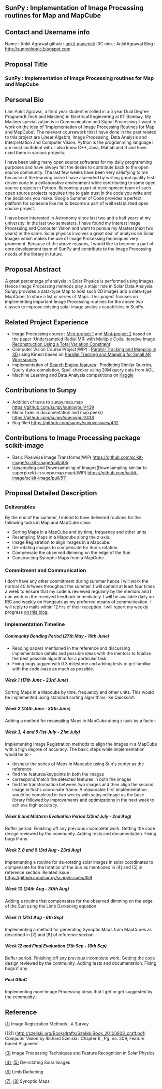 ## SunPy : Implementation of Image Processing routines for Map and MapCube

## Contact and Username info

Name : Ankit Agrawal
github : [ankit-maverick](https://github.com/ankit-maverick)
IRC nick : AnkitAgrawal
Blog : <http://sunpythonic.blogspot.com>

## Proposal Title

### SunPy : Implementation of Image Processing routines for Map and MapCube

## Personal Bio

I am Ankit Agrawal, a third year student enrolled in a 5 year Dual Degree Program(B.Tech and Masters) in Electrical Engineering at IIT Bombay. My Masters specialization is in Communication and Signal Processing. I want to work on the idea of 'Implementation of Image Processing Routines for Map and MapCube'. The relevant coursework that I have done in the past related to this project are Linear Algebra, Image Processing, Data Analysis and Interpretation and Computer Vision. Python is the programming language I am most confident with. I also know C++, Java, Matlab and R and have used them in various projects.

I have been using many open source softwares for my daily programming purposes and have always felt the desire to contribute back to the open source community. The last few weeks have been very satisfying to me because of the learning curve I have ascended by writing good quality test-driven code in a collaborative environment while contributing to some open source projects in Python. Becoming a part of development team of such open source projects requires time to gain trust in the code you write and the decisions you make. Google Summer of Code provides a perfect platform for someone like me to become a part of well established open source project.

I have been interested in Astronomy since last two and a half years at my university. In the last two semesters, I have found my interest Image Processing and Computer Vision and want to pursue my Masters(next two years) in the same. Solar physics involves a great deal of analysis on Solar Images which makes the use of Image Processing techniques very prominent. Because of the above reasons, I would like to become a part of core development team of SunPy and contribute to the Image Processing needs of the library in future.

## Proposal Abstract

A great percentage of analysis in Solar Physics is performed using Images. Hence Image Processing methods play a major role in Solar Data Analysis. Sunpy provides a data-type Map to hold such 2D images and a data-type MapCube, to store a list or series of Maps. This project focuses on implementing important Image Processing routines for the above two classes to improve existing solar image analysis capabilities in SunPy.

## Related Project Experience

* Image Processing course : [Mini-project 1](http://home.iitb.ac.in/~aaaagrawal/projects/ip_project1.pdf) and [Mini-project 2](http://home.iitb.ac.in/~aaaagrawal/projects/ip_project2.pdf) based on the paper '[Undersampled Radial MRI with Multiple Coils. Iterative Image Reconstruction Using a Total Variation Constraint](http://www-mrsrl.stanford.edu/studygroup/2/Files/Block_2007_Undersampled.pdf)'
* Computer Vision Course Project(WIP) : [Parallel Tracking and Mapping in 3D](https://github.com/ankit-maverick/ComputerVisionProject) using Kinect based on [Parallel Tracking and Mapping for Small AR Workspaces](http://www.robots.ox.ac.uk/~lav/Papers/klein_murray_ismar2007/klein_murray_ismar2007.pdf)
* Implementation of [Search Engine features](https://github.com/ankit-maverick/InformationRetrievalassignment) : Predicting Similar Queries, Query Auto-completion, Spell checker using 20M query data from AOL
* Machine Learning and Data Analysis competitions on [Kaggle](http://www.kaggle.com/users/43981/ankit-agrawal)

## Contributions to Sunpy

* Addition of tests to sunpy.map.map <https://github.com/sunpy/sunpy/pull/439>
* Minor fixes in documentation and map.peek() <https://github.com/sunpy/sunpy/pull/438>
* Bug filed <https://github.com/sunpy/sunpy/issues/432>

## Contributions to Image Processing package scikit-image

* Basic Pixelwise Image Transforms(WIP) <https://github.com/scikit-image/scikit-image/pull/505>
* Upsampling and Downsampling of Images(Downsampling similar to superpixel() in sunpy.map.map)(WIP) <https://github.com/scikit-image/scikit-image/pull/511>

## Proposal Detailed Description

### Deliverables

By the end of the summer, I intend to have delivered routines for the following tasks in Map and MapCube class:

* Sorting Maps in a MapCube and by time, frequency and other units
* Resampling Maps in a Mapcube along the z-axis.
* Image Registration to align images in a Mapcube.
* De-rotating images to compensate for Sun's rotation.
* Compensate the observed dimming on the edge of the Sun.
* Constructing Synoptic Maps from a MapCube.

### Commitment and Communication

I don't have any other commitment during summer hence I will work the normal 40 hr/week throughout the summer. I will commit at least four times a week to ensure that my code is reviewed regularly by the mentors and I can work on the received feedback immediately. I will be available daily on IRC and weekly on Hangouts as my preferred means of communication. I will reply to mails within 12 hrs of their reception. I will report my weekly progress [on this blog](http://sunpythonic.blogspot.in/).

### Implementation Timeline

##### Community Bonding Period (27th May - 16th June)

* Reading papers mentioned in the reference and discussing implementation details and possible ideas with the mentors to finalize the best possible algorithm for a particular task.
* Fixing bugs tagged with 0.3 milestone and adding tests to get familiar with the code-base as much as possible.

##### Week 1 (17th June - 23rd June)

Sorting Maps in a Mapcube by time, frequency and other units. This would be implemented using standard sorting algorithms like Quicksort.

##### Week 2 (24th June - 30th June)

Adding a method for resampling Maps in MapCube along z-axis by a factor.

##### Week 3, 4 and 5 (1st July - 21st July)

Implementing Image Registration methods to align the images in a MapCube with a high degree of accuracy. The basic steps while implementation would be to -

* deshake the series of Maps in Mapcube using Sun's center as the reference
* find the features/keypoints in both the images
* correspond/match the detected features in both the images
* find the transformation between two images and then align the second image in first's coordinate frame.
A reasonable first implementation would be completed in two weeks with scipy.ndimage as the base library followed by improvements and optimizations in the next week to achieve high accuracy.

##### Week 6 and Midterm Evaluation Period (22nd July - 2nd Aug)

Buffer period. Finishing off any previous incomplete work. Getting the code design reviewed by the community. Adding tests and documentation. Fixing bugs if any.

##### Week 7, 8 and 9 (3rd Aug - 23rd Aug)

Implementing a routine for de-rotating solar images in solar coordinates to compensate for the rotation of the Sun as mentioned in [4] and [5] in reference section. Related issue : <https://github.com/sunpy/sunpy/issues/358>

##### Week 10 (24th Aug - 30th Aug)

Adding a routine that compensates for the observed dimming on the edge of the Sun using the Limb Darkening equation.

##### Week 11 (31st Aug - 6th Sep)

Implementing a method for generating Synoptic Maps from MapCubes as described in [7] and  [8] of reference section.

##### Week 12 and Final Evaluation (7th Sep - 16th Sep)

Buffer period. Finishing off any previous incomplete work. Getting the code design reviewed by the community. Adding tests and documentation. Fixing bugs if any.

##### Post GSoC

Implementing more Image Processing ideas that I get or get suggested by the community.

## Reference

[(1)](http://library.utia.cas.cz/prace/20030125.pdf) Image Registration Methods : A Survey

[(2)] (<http://szeliski.org/Book/drafts/SzeliskiBook_20100903_draft.pdf>) Computer Vision by Richard Szeliski : Chapter 6 , Pg. no. 309, Feature based Alignment

[(3)](http://profs.info.uaic.ro/~ancai/DIP/articole/Image%20Processing%20Techniques%20and%20Feature%20Recognition%20in%20Solar%20Physics.pdf) Image Processing Techniques and Feature Recognition in Solar Physics

[(4)](http://hesperia.gsfc.nasa.gov/ssw/gen/idl/solar/drot_nar.pro), [(5)](http://ssrt.iszf.irk.ru/~grechnev/idl/sunrot.pro) De-rotating Solar Images

[(6)](http://astrowww.phys.uvic.ca/~tatum/stellatm/atm6.pdf) Limb Darkening

[(7)](http://sun.stanford.edu/synop/), [(8)](http://solar.physics.montana.edu/nuggets/2002/020215/020215.html) Synoptic Maps

